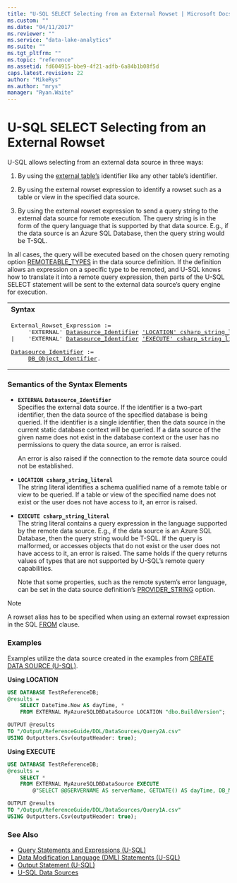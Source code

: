 ```yaml
---
title: "U-SQL SELECT Selecting from an External Rowset | Microsoft Docs"
ms.custom: ""
ms.date: "04/11/2017"
ms.reviewer: ""
ms.service: "data-lake-analytics"
ms.suite: ""
ms.tgt_pltfrm: ""
ms.topic: "reference"
ms.assetid: fd604915-bbe9-4f21-adfb-6a84b1b08f5d
caps.latest.revision: 22
author: "MikeRys"
ms.author: "mrys"
manager: "Ryan.Waite"
---
```

# U-SQL SELECT Selecting from an External Rowset
U-SQL allows selecting from an external data source in three ways:  
  
1.  By using the [external table’s](u-sql-tables.md) identifier like any other table’s identifier.  
  
2.  By using the external rowset expression to identify a rowset such as a table or view in the specified data source.  
  
3.  By using the external rowset expression to send a query string to the external data source for remote execution. The query string is in the form of the query language that is supported by that data source. E.g., if the data source is an Azure SQL Database, then the query string would be T-SQL.  
  
In all cases, the query will be executed based on the chosen query remoting option [REMOTEABLE_TYPES](create-data-source-u-sql.md#rmv_typ) in the data source definition. If the definition allows an expression on a specific type to be remoted, and U-SQL knows how to translate it into a remote query expression, then parts of the U-SQL SELECT statement will be sent to the external data source’s query engine for execution.  
  
<table><th align="left">Syntax</th><tr><td><pre>
External_Rowset_Expression :=                                                                            
     'EXTERNAL' <a href="#dsi">Datasource_Identifier</a> <a href="#l_csl">'LOCATION' csharp_string_literal</a>   
|    'EXTERNAL' <a href="#dsi">Datasource_Identifier</a> <a href="#E_csl">'EXECUTE' csharp_string_literal</a>.<br />
<a href="#dsi">Datasource_Identifier</a> := 
     <a href="u-sql-identifiers.md">DB_Object_Identifier</a>.
</pre></td></tr></table>

### Semantics of the Syntax Elements    
-   **`EXTERNAL`** <a name="dsi"></a>**`Datasource_Identifier`**  
    Specifies the external data source. If the identifier is a two-part identifier, then the data source of the specified database is being queried. If the identifier is a single identifier, then the data source in the current static database context will be queried. If a data source of the given name does not exist in the database context or the user has no permissions to query the data source, an error is raised.  
    
    An error is also raised if the connection to the remote data source could not be established.  
  
-   <a name="l_csl"></a>**`LOCATION csharp_string_literal`**  
    The string literal identifies a schema qualified name of a remote table or view to be queried. If a table or view of the specified name does not exist or the user does not have access to it, an error is raised.  
  
-   <a name="E_csl"></a>**`EXECUTE csharp_string_literal`**  
    The string literal contains a query expression in the language supported by the remote data source. E.g., if the data source is an Azure SQL Database, then the query string would be T-SQL. If the query is malformed, or accesses objects that do not exist or the user does not have access to it, an error is raised. The same holds if the query returns values of types that are not supported by U-SQL’s remote query capabilities.  
    
    Note that some properties, such as the remote system’s error language, can be set in the data source definition’s [PROVIDER_STRING](create-data-source-u-sql.md#p_strng) option.

> [!NOTE]
>  A rowset alias has to be specified when using an external rowset expression in the SQL [FROM](from-clause-u-sql.md) clause.

### Examples
Examples utilize the data source created in the examples from [CREATE DATA SOURCE (U-SQL)](create-data-source-u-sql.md).

**Using LOCATION**   
```sql
USE DATABASE TestReferenceDB;
@results =
    SELECT DateTime.Now AS dayTime, *
    FROM EXTERNAL MyAzureSQLDBDataSource LOCATION "dbo.BuildVersion";

OUTPUT @results
TO "/Output/ReferenceGuide/DDL/DataSources/Query2A.csv"
USING Outputters.Csv(outputHeader: true);
```

**Using EXECUTE**   
```sql
USE DATABASE TestReferenceDB;
@results =
    SELECT *
    FROM EXTERNAL MyAzureSQLDBDataSource EXECUTE 
        @"SELECT @@SERVERNAME AS serverName, GETDATE() AS dayTime, DB_NAME() AS databaseName, * FROM dbo.BuildVersion WITH (NOLOCK)";

OUTPUT @results
TO "/Output/ReferenceGuide/DDL/DataSources/Query1A.csv"
USING Outputters.Csv(outputHeader: true);
```
  
### See Also 
* [Query Statements and Expressions (U-SQL)](query-statements-and-expressions-u-sql.md)  
* [Data Modification Language (DML) Statements (U-SQL)](data-modification-language-dml-statements-u-sql.md)    
* [Output Statement (U-SQL)](output-statement-u-sql.md)  
* [U-SQL Data Sources](u-sql-data-sources.md) 

